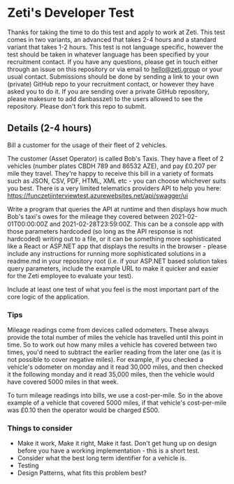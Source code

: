 # Zeti's Developer Test
 
Thanks for taking the time to do this test and apply to work at Zeti. This test comes in two variants, an advanced that takes 2-4 hours and a standard variant that takes 1-2 hours. This test is not language specific, however the test should be taken in whatever language has been specified by your recruitment contact. If you have any questions, please get in touch either through an issue on this repository or via email to hello@zeti.group or your usual contact. Submissions should be done by sending a link to your own (private) GitHub repo to your recruitment contact, or however they have asked you to do it. If you are sending over a private GitHub repository, please makesure to add danbasszeti to the users allowed to see the repository. Please don't fork this repo to submit.
## Details (2-4 hours)

Bill a customer for the usage of their fleet of 2 vehicles.

The customer (Asset Operator) is called Bob's Taxis. They have a fleet of 2 vehicles (number plates CBDH 789 and 86532 AZE), and pay £0.207 per mile they travel.  They're happy to receive this bill in a variety of formats such as JSON, CSV, PDF, HTML, XML etc - you can choose whichever suits you best. There is a very limited telematics providers API to help you here: https://funczetiinterviewtest.azurewebsites.net/api/swagger/ui

Write a program that queries the API at runtime and then displays how much Bob's taxi's owes for the mileage they covered between 2021-02-01T00:00:00Z and 2021-02-28T23:59:00Z. This can be a console app with those parameters hardcoded (so long as the API response is not hardcoded) writing out to a file, or it can be something more sophisticated like a React or ASP.NET app that displays the results in the browser - please include any instructions for running more sophisticated solutions in a readme.md in your repository root (i.e. if your ASP.NET based solution takes query parameters, include the example URL to make it quicker and easier for the Zeti employee to evaluate your test).

Include at least one test of what you feel is the most important part of the core logic of the application.

### Tips
Mileage readings come from devices called odometers. These always provide the total number of miles the vehicle has travelled until this point in time. So to work out how many miles a vehicle has covered between two times, you'd need to subtract the earlier reading from the later one (as it is not possible to cover negative miles). For example, if you checked a vehicle's odometer on monday and it read 30,000 miles, and then checked it the following monday and it read 35,000 miles, then the vehicle would have covered 5000 miles in that week. 

To turn mileage readings into bills, we use a cost-per-mile. So in the above example of a vehicle that covered 5000 miles, if that vehicle's cost-per-mile was £0.10 then the operator would be charged £500. 
### Things to consider

- Make it work, Make it right, Make it fast. Don't get hung up on design before you have a working implementation - this is a short test.
- Consider what the best long term identifier for a vehicle is.
- Testing
- Design Patterns, what fits this problem best?
